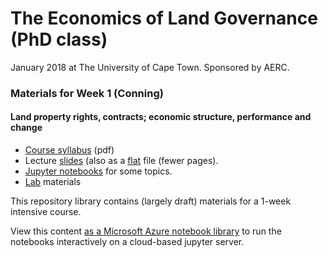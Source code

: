 # The Economics of Land Governance (PhD class)
January 2018 at The University of Cape Town. Sponsored by AERC. 

### Materials for Week 1 (Conning)
#### Land property rights, contracts; economic structure, performance and change

- [Course syllabus](syllabus_week1.pdf) (pdf)
- Lecture [slides](https://drive.google.com/open?id=1LAoYyBhw7sM-4a6IjGukLRMEYqW7xp-H) 
(also as a [flat](https://drive.google.com/open?id=1vx6xGAjHdSkZQzCDBoFmuqiZCQyMVtJu) file (fewer pages).
- [Jupyter notebooks](notebooks/) for some topics.
- [Lab](day1/) materials

This repository library contains (largely draft) materials for a 1-week intensive course.  

View this content [as a Microsoft Azure notebook library](https://notebooks.azure.com/jhconning/libraries/uctland) to run the notebooks interactively on a cloud-based jupyter server.

